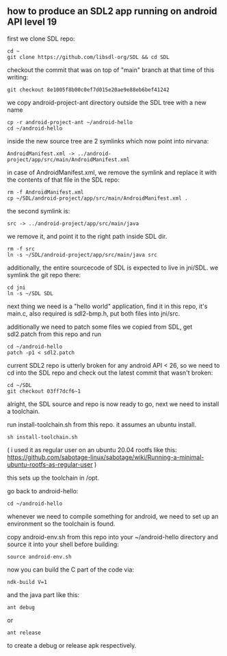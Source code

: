 how to produce an SDL2 app running on android API level 19
----------------------------------------------------------

first we clone SDL repo:

    cd ~
    git clone https://github.com/libsdl-org/SDL && cd SDL

checkout the commit that was on top of "main" branch at that time of this
writing:

    git checkout 8e1005f8b00c0ef7d015e20ae9e88eb6bef41242

we copy android-project-ant directory outside the SDL tree with a new name

    cp -r android-project-ant ~/android-hello
    cd ~/android-hello

inside the new source tree are 2 symlinks which now point into nirvana:

    AndroidManifest.xml -> ../android-project/app/src/main/AndroidManifest.xml

in case of AndroidManifest.xml, we remove the symlink and replace it with
the contents of that file in the SDL repo:

    rm -f AndroidManifest.xml
    cp ~/SDL/android-project/app/src/main/AndroidManifest.xml .

the second symlink is:

    src -> ../android-project/app/src/main/java

we remove it, and point it to the right path inside SDL dir.

    rm -f src
    ln -s ~/SDL/android-project/app/src/main/java src

additionally, the entire sourcecode of SDL is expected to live in jni/SDL.
we symlink the git repo there:

    cd jni
    ln -s ~/SDL SDL

next thing we need is a "hello world" application, find it in this repo,
it's main.c, also required is sdl2-bmp.h, put both files into jni/src.

additionally we need to patch some files we copied from SDL, get sdl2.patch
from this repo and run

    cd ~/android-hello
    patch -p1 < sdl2.patch

current SDL2 repo is utterly broken for any android API < 26, so we need
to cd into the SDL repo and check out the latest commit that wasn't broken:

    cd ~/SDL
    git checkout 03ff7dcf6~1


alright, the SDL source and repo is now ready to go, next we need to install
a toolchain.

run install-toolchain.sh from this repo. it assumes an ubuntu install.

    sh install-toolchain.sh

( i used it as regular user on an ubuntu 20.04 rootfs like this:
  https://github.com/sabotage-linux/sabotage/wiki/Running-a-minimal-ubuntu-rootfs-as-regular-user )

this sets up the toolchain in /opt.

go back to android-hello:

    cd ~/android-hello

whenever we need to compile something for android, we need to set up an
environment so the toolchain is found.

copy android-env.sh from this repo into your ~/android-hello directory and
source it into your shell before building:

    source android-env.sh

now you can build the C part of the code via:

    ndk-build V=1

and the java part like this:

    ant debug

or

    ant release

to create a debug or release apk respectively.


